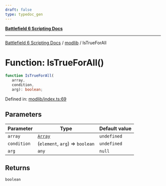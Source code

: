 ```yaml
---
draft: false
type: typedoc_gen
---
```


[**Battlefield 6 Scripting Docs**](../../_index.md)

***

[Battlefield 6 Scripting Docs](../../_index.md) / [modlib](../_index.md) / IsTrueForAll

# Function: IsTrueForAll()

```ts
function IsTrueForAll(
   array, 
   condition, 
   arg): boolean;
```

Defined in: [modlib/index.ts:69](https://github.com/battlefield-portal-community/portal-docs/blob/6d87e21c5922a3efb03c634dbe98e5fe6e797672/generators/santiago/modlib/index.ts#L69)

## Parameters

| Parameter | Type | Default value |
| ------ | ------ | ------ |
| `array` | [`Array`](../../mod/mod/Array/_index.md) | `undefined` |
| `condition` | (`element`, `arg`) => `boolean` | `undefined` |
| `arg` | `any` | `null` |

## Returns

`boolean`
